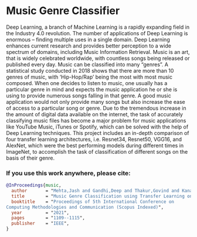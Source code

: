 # Music Genre Classifier
Deep Learning, a branch of Machine Learning is a rapidly expanding field in the Industry 4.0 revolution. The number of applications of Deep Learning is enormous – finding multiple uses in a single domain. Deep Learning enhances current research and provides better perception to a wide spectrum of domains, including Music Information Retrieval. Music is an art, that is widely celebrated worldwide, with countless songs being released or published every day. Music can be classified into many “genres”. A statistical study conducted in 2018 shows that there are more than 10 genres of music, with ‘Hip-Hop/Rap’ being the most with most music composed. When one decides to listen to music, one usually has a particular genre in mind and expects the music application he or she is using to provide numerous songs falling in that genre. A good music application would not only provide many songs but also increase the ease of access to a particular song or genre. Due to the tremendous increase in the amount of digital data available on the internet, the task of accurately classifying music files has become a major problem for music applications like YouTube Music, iTunes or Spotify, which can be solved with the help of Deep Learning techniques. This project includes an in-depth comparison of four transfer learning architectures, i.e. Resnet34, Resnet50, VGG16, and AlexNet, which were the best performing models during different times in ImageNet, to accomplish the task of classification of different songs on the basis of their genre.


### If you use this work anywhere, please cite:

```bibtex
@InProceedings{music,
  author       = "Mehta,Jash and Gandhi,Deep and Thakur,Govind and Kanani,Pratik",
  title        = "Music Genre Classification using Transfer Learning on log-based MEL spectrogram",
  booktitle    = "Proceedings of 5th International Conference on
Computing Methodologies and Communication (Scopus Indexed)",
  year         = "2021",
  pages        = "1109--1115",
  publisher    = "IEEE",
}
```
